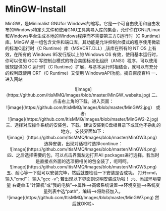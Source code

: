 # MinGW-Install
MinGW，是Minimalist GNUfor Windows的缩写。它是一个可自由使用和自由发布的Windows特定头文件和使用GNU工具集导入库的集合，允许你在GNU/Linux和Windows平台生成本地的Windows程序而不需要第三方C运行时（C Runtime）库。MinGW 是一组包含文件和端口库，其功能是允许控制台模式的程序使用微软的标准C运行时（C Runtime）库（MSVCRT.DLL）,该库在所有的 NT OS 上有效，在所有的 Windows 95发行版以上的 Windows OS 有效，使用基本运行时，你可以使用 GCC 写控制台模式的符合美国标准化组织（ANSI）程序，可以使用微软提供的 C 运行时（C Runtime）扩展，与基本运行时相结合，就可以有充分的权利既使用 CRT（C Runtime）又使用 WindowsAPI功能。摘自百度百科
一、进入网站
<div align=center>![image](https://github.com/ItisMMQ/Images/blob/master/MinGW_website.jpg)
二、点击右上角的下载。进入页面：
<div align=center>![image](https://github.com/ItisMMQ/Images/blob/master/MinGW2.jpg）
或者:
<div align=center>![image](https://github.com/ItisMMQ/Images/blob/master/MinGW2-2.jpg)
三、选择对应操作系统的安装包，下载。建议安装到C盘根目录下或其他不杂乱的地方。
安装界面如下：
<div align=center>![image]（https://github.com/ItisMMQ/Images/blob/master/MinGW3.png）
选择安装，出现对话框时选择continue：
<div align=center>![image](https://github.com/ItisMMQ/Images/blob/master/MinGW4.png)
四、之后选择需要的包，可以点击界面左边打开All packages进行选择。我当时是直接点外面的选项把相关的包全装了，呃呵呵。
<div align=center>![image](https://github.com/ItisMMQ/Images/blob/master/MinGW5.png)
五、耐心等一下就可以安装完毕，然后就要检验一下安装是否成功。
   打开cmd，输入“cmd”；
   输入“gcc -v”;
若出现以下界面则说明安装成功啦！
六、添加环境变量
   右键单击“计算机”或“我的电脑”——>属性——>高级系统设置——>环境变量——>系统变量列表中选“path”，编辑——>将路径加入。
<div align=center>![image](https://github.com/ItisMMQ/Images/blob/master/MinGW7.png)
然后就OK啦~
